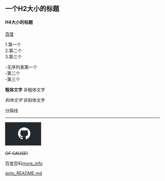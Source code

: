 ## 一个H2大小的标题

#### H4大小的标题

[百度](www.baidu.com)

1.第一个<br>
2.第二个<br>
3.第三个<br>


-无序列表第一个<br>
-第二个<br>
-第三个<br>


**粗体文字**  非粗体文字

*斜体文字*  非斜体文字

分隔线
_____________



![pic.jpg](https://github.com/blackcat-gwy/CPE-gwy/blob/main/GitHub.png)


~~OF CAUSE!~~

百度百科[more_info](https://baike.baidu.com/item/young%20and%20beautiful)

[goto_README.md](/README.md)


```java


```

